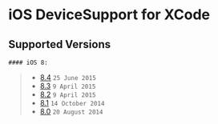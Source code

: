# iOS DeviceSupport for XCode

## Supported Versions
    #### iOS 8:
> * [8.4](https://github.com/isatria/XCode-iOS-DeviceSupport/raw/master/src/8.4.zip) `25 June 2015`
> * [8.3](https://github.com/isatria/XCode-iOS-DeviceSupport/raw/master/src/8.3.zip) `9 April 2015`
> * [8.2](https://github.com/isatria/XCode-iOS-DeviceSupport/raw/master/src/8.2.zip) `9 April 2015`
> * [8.1](https://github.com/isatria/XCode-iOS-DeviceSupport/raw/master/src/8.1.zip) `14 October 2014`
> * [8.0](https://github.com/isatria/XCode-iOS-DeviceSupport/raw/master/src/8.0.zip) `20 August 2014`